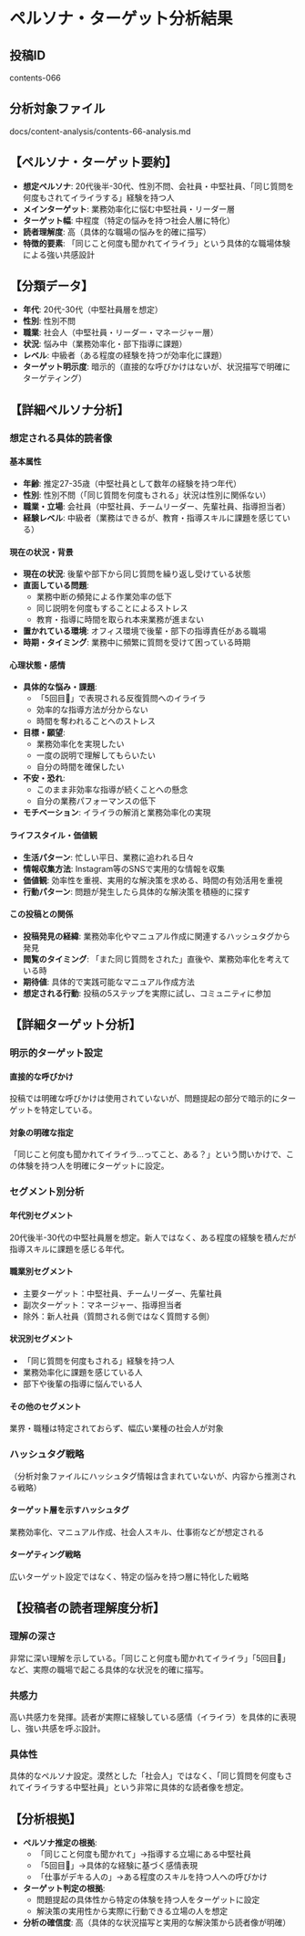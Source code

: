 # ペルソナ・ターゲット分析結果

## 投稿ID
contents-066

## 分析対象ファイル
docs/content-analysis/contents-66-analysis.md

## 【ペルソナ・ターゲット要約】
- **想定ペルソナ**: 20代後半-30代、性別不問、会社員・中堅社員、「同じ質問を何度もされてイライラする」経験を持つ人
- **メインターゲット**: 業務効率化に悩む中堅社員・リーダー層
- **ターゲット幅**: 中程度（特定の悩みを持つ社会人層に特化）
- **読者理解度**: 高（具体的な職場の悩みを的確に描写）
- **特徴的要素**: 「同じこと何度も聞かれてイライラ」という具体的な職場体験による強い共感設計

## 【分類データ】
- **年代**: 20代-30代（中堅社員層を想定）
- **性別**: 性別不問
- **職業**: 社会人（中堅社員・リーダー・マネージャー層）
- **状況**: 悩み中（業務効率化・部下指導に課題）
- **レベル**: 中級者（ある程度の経験を持つが効率化に課題）
- **ターゲット明示度**: 暗示的（直接的な呼びかけはないが、状況描写で明確にターゲティング）

## 【詳細ペルソナ分析】

### 想定される具体的読者像
#### 基本属性
- **年齢**: 推定27-35歳（中堅社員として数年の経験を持つ年代）
- **性別**: 性別不問（「同じ質問を何度もされる」状況は性別に関係ない）
- **職業・立場**: 会社員（中堅社員、チームリーダー、先輩社員、指導担当者）
- **経験レベル**: 中級者（業務はできるが、教育・指導スキルに課題を感じている）

#### 現在の状況・背景
- **現在の状況**: 後輩や部下から同じ質問を繰り返し受けている状態
- **直面している問題**: 
  - 業務中断の頻発による作業効率の低下
  - 同じ説明を何度もすることによるストレス
  - 教育・指導に時間を取られ本来業務が進まない
- **置かれている環境**: オフィス環境で後輩・部下の指導責任がある職場
- **時期・タイミング**: 業務中に頻繁に質問を受けて困っている時期

#### 心理状態・感情
- **具体的な悩み・課題**: 
  - 「5回目💢」で表現される反復質問へのイライラ
  - 効率的な指導方法が分からない
  - 時間を奪われることへのストレス
- **目標・願望**: 
  - 業務効率化を実現したい
  - 一度の説明で理解してもらいたい
  - 自分の時間を確保したい
- **不安・恐れ**: 
  - このまま非効率な指導が続くことへの懸念
  - 自分の業務パフォーマンスの低下
- **モチベーション**: イライラの解消と業務効率化の実現

#### ライフスタイル・価値観
- **生活パターン**: 忙しい平日、業務に追われる日々
- **情報収集方法**: Instagram等のSNSで実用的な情報を収集
- **価値観**: 効率性を重視、実用的な解決策を求める、時間の有効活用を重視
- **行動パターン**: 問題が発生したら具体的な解決策を積極的に探す

#### この投稿との関係
- **投稿発見の経緯**: 業務効率化やマニュアル作成に関連するハッシュタグから発見
- **閲覧のタイミング**: 「また同じ質問をされた」直後や、業務効率化を考えている時
- **期待値**: 具体的で実践可能なマニュアル作成方法
- **想定される行動**: 投稿の5ステップを実際に試し、コミュニティに参加

## 【詳細ターゲット分析】

### 明示的ターゲット設定
#### 直接的な呼びかけ
投稿では明確な呼びかけは使用されていないが、問題提起の部分で暗示的にターゲットを特定している。

#### 対象の明確な指定
「同じこと何度も聞かれてイライラ...ってこと、ある？」という問いかけで、この体験を持つ人を明確にターゲットに設定。

### セグメント別分析
#### 年代別セグメント
20代後半-30代の中堅社員層を想定。新人ではなく、ある程度の経験を積んだが指導スキルに課題を感じる年代。

#### 職業別セグメント
- 主要ターゲット：中堅社員、チームリーダー、先輩社員
- 副次ターゲット：マネージャー、指導担当者
- 除外：新人社員（質問される側ではなく質問する側）

#### 状況別セグメント
- 「同じ質問を何度もされる」経験を持つ人
- 業務効率化に課題を感じている人
- 部下や後輩の指導に悩んでいる人

#### その他のセグメント
業界・職種は特定されておらず、幅広い業種の社会人が対象

### ハッシュタグ戦略
（分析対象ファイルにハッシュタグ情報は含まれていないが、内容から推測される戦略）
#### ターゲット層を示すハッシュタグ
業務効率化、マニュアル作成、社会人スキル、仕事術などが想定される

#### ターゲティング戦略
広いターゲット設定ではなく、特定の悩みを持つ層に特化した戦略

## 【投稿者の読者理解度分析】
### 理解の深さ
非常に深い理解を示している。「同じこと何度も聞かれてイライラ」「5回目💢」など、実際の職場で起こる具体的な状況を的確に描写。

### 共感力
高い共感力を発揮。読者が実際に経験している感情（イライラ）を具体的に表現し、強い共感を呼ぶ設計。

### 具体性
具体的なペルソナ設定。漠然とした「社会人」ではなく、「同じ質問を何度もされてイライラする中堅社員」という非常に具体的な読者像を想定。

## 【分析根拠】
- **ペルソナ推定の根拠**: 
  - 「同じこと何度も聞かれて」→指導する立場にある中堅社員
  - 「5回目💢」→具体的な経験に基づく感情表現
  - 「仕事がデキる人の」→ある程度のスキルを持つ人への呼びかけ
- **ターゲット判定の根拠**: 
  - 問題提起の具体性から特定の体験を持つ人をターゲットに設定
  - 解決策の実用性から実際に行動できる立場の人を想定
- **分析の確信度**: 高（具体的な状況描写と実用的な解決策から読者像が明確）
